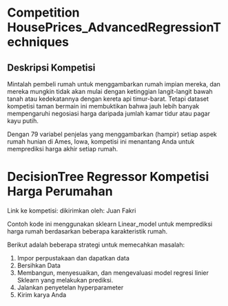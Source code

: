 # Competition HousePrices_AdvancedRegressionTechniques

## Deskripsi Kompetisi
Mintalah pembeli rumah untuk menggambarkan rumah impian mereka, dan mereka mungkin tidak akan mulai dengan ketinggian langit-langit bawah tanah atau kedekatannya dengan kereta api timur-barat. Tetapi dataset kompetisi taman bermain ini membuktikan bahwa jauh lebih banyak mempengaruhi negosiasi harga daripada jumlah kamar tidur atau pagar kayu putih.

Dengan 79 variabel penjelas yang menggambarkan (hampir) setiap aspek rumah hunian di Ames, Iowa, kompetisi ini menantang Anda untuk memprediksi harga akhir setiap rumah.

# DecisionTree Regressor Kompetisi Harga Perumahan
Link ke kompetisi:  dikirimkan oleh: Juan Fakri

Contoh kode ini menggunakan sklearn Linear_model untuk memprediksi harga rumah berdasarkan beberapa karakteristik rumah.

Berikut adalah beberapa strategi untuk memecahkan masalah:

1. Impor perpustakaan dan dapatkan data
2. Bersihkan Data
3. Membangun, menyesuaikan, dan mengevaluasi model regresi linier Sklearn yang melakukan prediksi.
4. Jalankan penyetelan hyperparameter
5. Kirim karya Anda 
